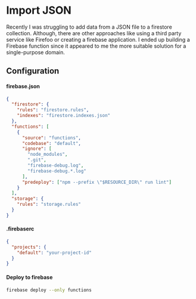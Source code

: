 # Import JSON

Recently I was struggling to add data from a JSON file to a firestore collection. Although, there are other approaches like using a third party service like
Firefoo or creating a firebase application. I ended up building a Firebase function since it appeared to me the more suitable solution for a single-purpose domain.

## Configuration

#### firebase.json

```json
{
  "firestore": {
    "rules": "firestore.rules",
    "indexes": "firestore.indexes.json"
  },
  "functions": [
    {
      "source": "functions",
      "codebase": "default",
      "ignore": [
        "node_modules",
        ".git",
        "firebase-debug.log",
        "firebase-debug.*.log"
      ],
      "predeploy": ["npm --prefix \"$RESOURCE_DIR\" run lint"]
    }
  ],
  "storage": {
    "rules": "storage.rules"
  }
}
```

#### .firebaserc

```json
{
  "projects": {
    "default": "your-project-id"
  }
}
```

#### Deploy to firebase

```sh
firebase deploy --only functions
```
